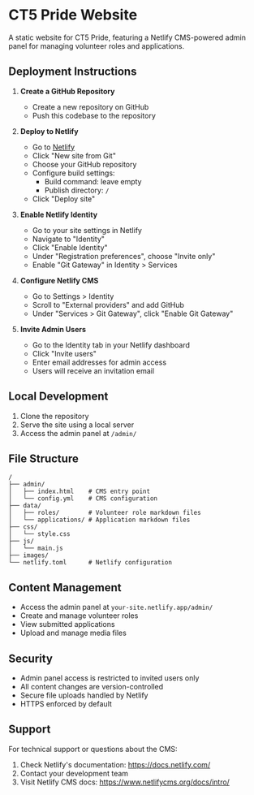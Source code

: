 # CT5 Pride Website

A static website for CT5 Pride, featuring a Netlify CMS-powered admin panel for managing volunteer roles and applications.

## Deployment Instructions

1. **Create a GitHub Repository**
   - Create a new repository on GitHub
   - Push this codebase to the repository

2. **Deploy to Netlify**
   - Go to [Netlify](https://www.netlify.com/)
   - Click "New site from Git"
   - Choose your GitHub repository
   - Configure build settings:
     - Build command: leave empty
     - Publish directory: `/`
   - Click "Deploy site"

3. **Enable Netlify Identity**
   - Go to your site settings in Netlify
   - Navigate to "Identity"
   - Click "Enable Identity"
   - Under "Registration preferences", choose "Invite only"
   - Enable "Git Gateway" in Identity > Services

4. **Configure Netlify CMS**
   - Go to Settings > Identity
   - Scroll to "External providers" and add GitHub
   - Under "Services > Git Gateway", click "Enable Git Gateway"

5. **Invite Admin Users**
   - Go to the Identity tab in your Netlify dashboard
   - Click "Invite users"
   - Enter email addresses for admin access
   - Users will receive an invitation email

## Local Development

1. Clone the repository
2. Serve the site using a local server
3. Access the admin panel at `/admin/`

## File Structure

```
/
├── admin/
│   ├── index.html    # CMS entry point
│   └── config.yml    # CMS configuration
├── data/
│   ├── roles/        # Volunteer role markdown files
│   └── applications/ # Application markdown files
├── css/
│   └── style.css
├── js/
│   └── main.js
├── images/
└── netlify.toml      # Netlify configuration
```

## Content Management

- Access the admin panel at `your-site.netlify.app/admin/`
- Create and manage volunteer roles
- View submitted applications
- Upload and manage media files

## Security

- Admin panel access is restricted to invited users only
- All content changes are version-controlled
- Secure file uploads handled by Netlify
- HTTPS enforced by default

## Support

For technical support or questions about the CMS:
1. Check Netlify's documentation: https://docs.netlify.com/
2. Contact your development team
3. Visit Netlify CMS docs: https://www.netlifycms.org/docs/intro/
